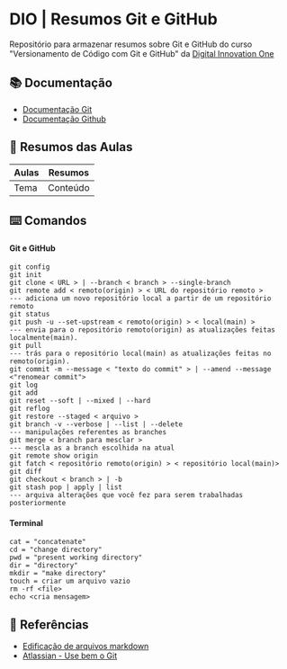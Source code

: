 # DIO | Resumos Git e GitHub

Repositório para armazenar resumos sobre Git e GitHub do curso "Versionamento de Código com Git e GitHub" da [Digital Innovation One](https://www.dio.me)

## 📚 Documentação
- [Documentação Git](https://git-scm.com/doc)
- [Documentação Github](https://docs.hitgub.com/)

## 📒 Resumos das Aulas
| Aulas | Resumos |
|-------|---------|
|Tema   |Conteúdo |

## ⌨️ Comandos
#### Git e GitHub
```
git config
git init
git clone < URL > | --branch < branch > --single-branch
git remote add < remoto(origin) > < URL do repositório remoto >
--- adiciona um novo repositório local a partir de um repositório remoto
git status
git push -u --set-upstream < remoto(origin) > < local(main) >
--- envia para o repositório remoto(origin) as atualizações feitas localmente(main).
git pull
--- trás para o repositório local(main) as atualizações feitas no remoto(origin).
git commit -m --message < "texto do commit" > | --amend --message <"renomear commit">
git log
git add
git reset --soft | --mixed | --hard
git reflog
git restore --staged < arquivo >
git branch -v --verbose | --list | --delete
--- manipulações referentes as branches
git merge < branch para mesclar >
--- mescla as a branch escolhida na atual
git remote show origin
git fatch < repositório remoto(origin) > < repositório local(main)>
git diff
git checkout < branch > | -b
git stash pop | apply | list
--- arquiva alterações que você fez para serem trabalhadas posteriormente
```
#### Terminal
```
cat = "concatenate"
cd = "change directory"
pwd = "present working directory"
dir = "directory"
mkdir = "make directory"
touch = criar um arquivo vazio
rm -rf <file>
echo <cria mensagem>
```
## 📑 Referências 
- [Edificação de arquivos markdown](https://readme.so)
- [Atlassian - Use bem o Git](https://www.atlassian.com/br/git)
